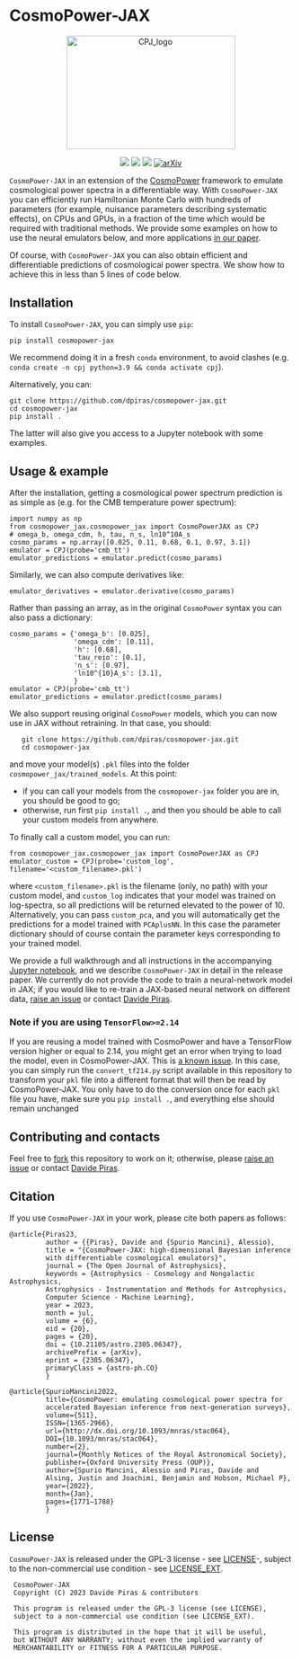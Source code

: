 # CosmoPower-JAX


<p align="center">
  <img src="https://user-images.githubusercontent.com/25639122/235351711-39be2b50-dbcb-4964-adbf-f38ffc74ef5f.jpeg" width="300" height="202.5"
 alt="CPJ_logo"/>
</p>
<div align="center">
  
![](https://img.shields.io/badge/Python-181717?style=plastic&logo=python)
![](https://img.shields.io/badge/Author-Davide%20Piras%20-181717?style=plastic)
![](https://img.shields.io/badge/Installation-pip%20install%20cosmopower--jax-181717?style=plastic)
[![arXiv](https://img.shields.io/badge/arXiv-2305.06347-b31b1b.svg)](https://arxiv.org/abs/2305.06347)


</div>

     
`CosmoPower-JAX` in an extension of the [CosmoPower](https://github.com/alessiospuriomancini/cosmopower) framework to emulate cosmological power spectra in a differentiable way. With `CosmoPower-JAX` you can efficiently run Hamiltonian Monte Carlo with hundreds of parameters (for example, nuisance parameters describing systematic effects), on CPUs and GPUs, in a fraction of the time which would be required with traditional methods. We provide some examples on how to use the neural emulators below, and more applications [in our paper](https://arxiv.org/abs/2305.06347).

Of course, with `CosmoPower-JAX` you can also obtain efficient and differentiable predictions of cosmological power spectra. We show how to achieve this in less than 5 lines of code below.

## Installation

To install `CosmoPower-JAX`, you can simply use `pip`:

    pip install cosmopower-jax

We recommend doing it in a fresh `conda` environment, to avoid clashes (e.g. `conda create -n cpj python=3.9 && conda activate cpj`). 

Alternatively, you can:

    git clone https://github.com/dpiras/cosmopower-jax.git
    cd cosmopower-jax
    pip install . 

The latter will also give you access to a Jupyter notebook with some examples.

## Usage & example

After the installation, getting a cosmological power spectrum prediction is as simple as (e.g. for the CMB temperature power spectrum):

    import numpy as np
    from cosmopower_jax.cosmopower_jax import CosmoPowerJAX as CPJ
    # omega_b, omega_cdm, h, tau, n_s, ln10^10A_s
    cosmo_params = np.array([0.025, 0.11, 0.68, 0.1, 0.97, 3.1])
    emulator = CPJ(probe='cmb_tt')
    emulator_predictions = emulator.predict(cosmo_params)

Similarly, we can also compute derivatives like:

    emulator_derivatives = emulator.derivative(cosmo_params)

Rather than passing an array, as in the original `CosmoPower` syntax you can also pass a dictionary:

    cosmo_params = {'omega_b': [0.025],
                    'omega_cdm': [0.11],
                    'h': [0.68],
                    'tau_reio': [0.1],
                    'n_s': [0.97],
                    'ln10^{10}A_s': [3.1],
                    }
    emulator = CPJ(probe='cmb_tt')
    emulator_predictions = emulator.predict(cosmo_params)

We also support reusing original `CosmoPower` models, which you can now use in JAX without retraining. In that case, you should: 

```
   git clone https://github.com/dpiras/cosmopower-jax.git
   cd cosmopower-jax
```

and move your model(s) `.pkl` files into the folder `cosmopower_jax/trained_models`. At this point:

- if you can call your models from the `cosmopower-jax` folder you are in, you should be good to go;
- otherwise, run first `pip install .`, and then you should be able to call your custom models from anywhere.
 
To finally call a custom model, you can run:

```
from cosmopower_jax.cosmopower_jax import CosmoPowerJAX as CPJ
emulator_custom = CPJ(probe='custom_log', filename='<custom_filename>.pkl')
```

where `<custom_filename>.pkl` is the filename (only, no path) with your custom model, and `custom_log` indicates that your model was trained on log-spectra, so all predictions will be returned elevated to the power of 10. Alternatively, you can pass `custom_pca`, and you will automatically get the predictions for a model trained with `PCAplusNN`. In this case the parameter dictionary should of course contain the parameter keys corresponding to your trained model.

We provide a full walkthrough and all instructions in the accompanying [Jupyter notebook](https://github.com/dpiras/cosmopower-jax/blob/main/notebooks/emulators_example.ipynb), and we describe `CosmoPower-JAX` in detail in the release paper. We currently do not provide the code to train a neural-network model in JAX; if you would like to re-train a JAX-based neural network on different data, [raise an issue](https://github.com/dpiras/cosmopower-jax/issues) or contact [Davide Piras](mailto:davide.piras@unige.ch).

### Note if you are using `TensorFlow>=2.14`
If you are reusing a model trained with CosmoPower and have a TensorFlow version higher or equal to 2.14, you might get an error when trying to load the model, even in CosmoPower-JAX. This is [a known issue](https://github.com/alessiospuriomancini/cosmopower/issues/22). In this case, you can simply run the `convert_tf214.py` script available in this repository to transform your `pkl` file into a different format that will then be read by CosmoPower-JAX. You only have to do the conversion once for each `pkl` file you have, make sure you `pip install .`, and everything else should remain unchanged


## Contributing and contacts

Feel free to [fork](https://github.com/dpiras/cosmopower-jax/fork) this repository to work on it; otherwise, please [raise an issue](https://github.com/dpiras/cosmopower-jax/issues) or contact [Davide Piras](mailto:davide.piras@unige.ch).

## Citation
If you use `CosmoPower-JAX` in your work, please cite both papers as follows:

    @article{Piras23,
             author = {{Piras}, Davide and {Spurio Mancini}, Alessio},
             title = "{CosmoPower-JAX: high-dimensional Bayesian inference 
             with differentiable cosmological emulators}",
             journal = {The Open Journal of Astrophysics},
             keywords = {Astrophysics - Cosmology and Nongalactic Astrophysics, 
             Astrophysics - Instrumentation and Methods for Astrophysics, 
             Computer Science - Machine Learning},
             year = 2023,
             month = jul,
             volume = {6},
             eid = {20},
             pages = {20},
             doi = {10.21105/astro.2305.06347},
             archivePrefix = {arXiv},
             eprint = {2305.06347},
             primaryClass = {astro-ph.CO}
             }
    
    @article{SpurioMancini2022,
             title={CosmoPower: emulating cosmological power spectra for 
             accelerated Bayesian inference from next-generation surveys},
             volume={511},
             ISSN={1365-2966},
             url={http://dx.doi.org/10.1093/mnras/stac064},
             DOI={10.1093/mnras/stac064},
             number={2},
             journal={Monthly Notices of the Royal Astronomical Society},
             publisher={Oxford University Press (OUP)},
             author={Spurio Mancini, Alessio and Piras, Davide and 
             Alsing, Justin and Joachimi, Benjamin and Hobson, Michael P},
             year={2022},
             month={Jan},
             pages={1771–1788}
             }
             

## License

`CosmoPower-JAX` is released under the GPL-3 license - see [LICENSE](https://github.com/dpiras/cosmopower-jax/blob/main/LICENSE)-, subject to 
the non-commercial use condition - see [LICENSE_EXT](https://github.com/dpiras/cosmopower-jax/blob/main/LICENSE_EXT).

     CosmoPower-JAX     
     Copyright (C) 2023 Davide Piras & contributors

     This program is released under the GPL-3 license (see LICENSE), 
     subject to a non-commercial use condition (see LICENSE_EXT).

     This program is distributed in the hope that it will be useful,
     but WITHOUT ANY WARRANTY; without even the implied warranty of
     MERCHANTABILITY or FITNESS FOR A PARTICULAR PURPOSE.
